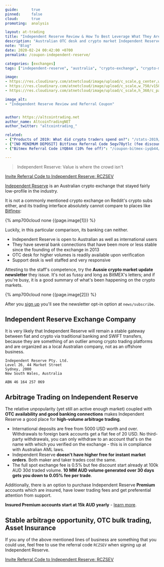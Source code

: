```yaml
---
guide:      true
pinned:     false
cloud:      true
promoting:  analysis

layout: at-trading
title: "Independent Reserve Review & How To Best Leverage What They Are Great At"
description: "Australian OTC desk and crypto market Independent Reserve exchange: Value is where the crowd isn't. Referral code: RCZSEV"
note: "Blog"
date: 2020-02-24 00:42:00 +0700
permalink: /coupon-independent-reserve/

categories: [exchanges]
tags: ["independent-reserve", "australia", "crypto-exchange", "crypto-market", "indyres"]

image:
- https://res.cloudinary.com/atnetcloud/image/upload/c_scale,g_center,w_700/c_crop,g_center,h_360,w_700/v1582619682/atnet/var_exchanges/indyres-hero_p11k7b.jpg
- https://res.cloudinary.com/atnetcloud/image/upload/c_scale,w_750/v1582619626/atnet/var_exchanges/Screen_Shot_2020-02-25_at_15.11.57_nxjpsk.png
- https://res.cloudinary.com/atnetcloud/image/upload/c_scale,h_360/c_pad,g_center,h_360,w_700/v1582619626/atnet/var_exchanges/Screen_Shot_2020-02-25_at_15.08.33_ytgqne.png

image_alt:
- "Independent Reserve Review and Referral Coupon"


author: https://altcointrading.net
author_name: AltcoinTradingNET
author_twitter: "altcointrading_"

related:
- {"Products of 2019: What did crypto traders spend on?": "/stats-2019/"}
- {"[NO MINIMUM DEPOSIT] Bitfinex Referral Code 5egv78ytlc (fee discount)": "/coupon-bitfinex-5egv78ytlc/"}
- {"Bitmex Referral Code iYQB44 (10% fee off)": "/coupon-bitmex-iyqb44/"}

---
```


> Independent Reserve: Value is where the crowd isn't

<p><a rel="nofollow" href="http://bit.ly/at-indyres" class="button">Invite Referral Code to Independent Reserve: RCZSEV</a></p>

[Independent Reserve](http://bit.ly/at-indyres) is an Australian crypto exchange that stayed fairly low-profile in the industry.

It is not a commonly mentioned crypto exchange on Reddit's crypto subs either, and its trading interface absolutely cannot compare to places like [Bitfinex](http://bit.ly/at-bfx-banner2020):

{% amp700cloud none {{page.image[1]}} %}

Luckily, in this particular comparison, its banking can neither.

* Independent Reserve is open to Australian as well as international users
* They have several bank connections that have been more or less stable since the founding of the exchange in 2013
* OTC desk for higher volumes is readily available upon verification
* Support desk is well staffed and very responsive

Attesting to the staff's competence, try the **Aussie crypto market update newsletter** they issue. It's not as fussy and long as BitMEX's letters; and if you're busy, it is a good summary of what's been happening on the crypto markets.

{% amp700cloud none {{page.image[2]}} %}

After you [sign up](http://bit.ly/at-indyres) you'll see the newsletter opt-in option at `news/subscribe`.

## Independent Reserve Exchange Company

It is very likely that Independent Reserve will remain a stable gateway between fiat and crypto via traditional banking and SWIFT transfers, because they are something of an outlier among crypto trading platforms and are organized as a local Australian company, not as an offshore business.

```
Independent Reserve Pty. Ltd.
Level 26, 44 Market Street
Sydney, 2000
New South Wales, Australia

ABN 46 164 257 069
```

## Arbitrage Trading on Independent Reserve

The relative unpopularity (yet still an active enough market) coupled with **OTC availability and good banking connections** makes Independent Reserve a good place for **high-volume arbitrage trading**.

* International deposits are free from 5000 USD worth and over. Withdrawals to foreign bank accounts get a flat fee of 20 USD. No third-party withdrawals, you can only withdraw to an account that's on the name with which you verified on the exchange - this is in compliance with Australian AML laws.
* Independent Reserve **doesn't have higher free for instant market orders**. Both maker and taker trades cost the same.
* The full spot exchange fee is 0.5% but fee discount start already at 100k AUD 30d traded volume. **10 MM AUD volume generated over 30 days gets you down to 0.05% fee per trade**.

Additionally, there is an option to purchase Independent Reserve **Premium** accounts which are insured, have lower trading fees and get preferential attention from support.

**Insured Premium accounts start at 15k AUD yearly** - [learn more](http://bit.ly/2wLQhrd).

## Stable arbitrage opportunity, OTC bulk trading, Asset Insurance

If you any of the above mentioned lines of business are something that you could use, feel free to use the referral code `RCZSEV` when signing up at Independent Reserve.  

<p><a rel="nofollow" href="http://bit.ly/at-indyres" class="button">Invite Referral Code to Independent Reserve: RCZSEV</a></p>
